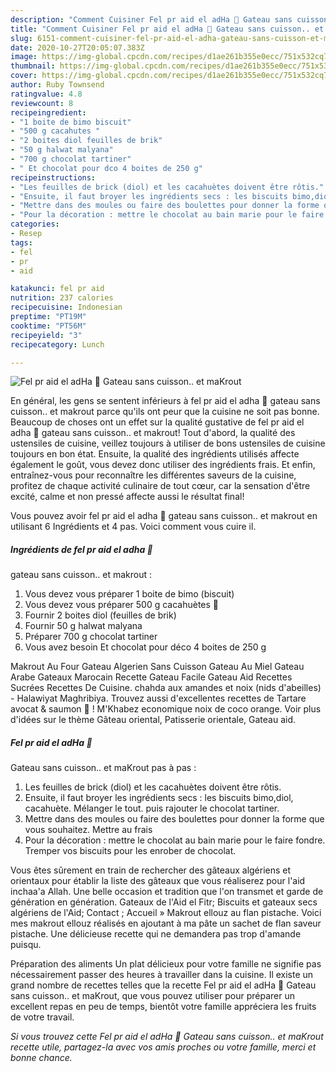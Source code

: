 ```yaml
---
description: "Comment Cuisiner Fel pr aid el adHa 🐏 Gateau sans cuisson.. et maKrout"
title: "Comment Cuisiner Fel pr aid el adHa 🐏 Gateau sans cuisson.. et maKrout"
slug: 6151-comment-cuisiner-fel-pr-aid-el-adha-gateau-sans-cuisson-et-makrout
date: 2020-10-27T20:05:07.383Z
image: https://img-global.cpcdn.com/recipes/d1ae261b355e0ecc/751x532cq70/fel-pr-aid-el-adha-🐏-gateau-sans-cuisson-et-makrout-photo-principale-de-la-recette.jpg
thumbnail: https://img-global.cpcdn.com/recipes/d1ae261b355e0ecc/751x532cq70/fel-pr-aid-el-adha-🐏-gateau-sans-cuisson-et-makrout-photo-principale-de-la-recette.jpg
cover: https://img-global.cpcdn.com/recipes/d1ae261b355e0ecc/751x532cq70/fel-pr-aid-el-adha-🐏-gateau-sans-cuisson-et-makrout-photo-principale-de-la-recette.jpg
author: Ruby Townsend
ratingvalue: 4.8
reviewcount: 8
recipeingredient:
- "1 boite de bimo biscuit"
- "500 g cacahutes "
- "2 boites diol feuilles de brik"
- "50 g halwat malyana"
- "700 g chocolat tartiner"
- " Et chocolat pour dco 4 boites de 250 g"
recipeinstructions:
- "Les feuilles de brick (diol) et les cacahuètes doivent être rôtis."
- "Ensuite, il faut broyer les ingrédients secs : les biscuits bimo,diol, cacahuète. Mélanger le tout. puis rajouter le chocolat tartiner."
- "Mettre dans des moules ou faire des boulettes pour donner la forme que vous souhaitez. Mettre au frais"
- "Pour la décoration : mettre le chocolat au bain marie pour le faire fondre. Tremper vos biscuits pour les enrober de chocolat."
categories:
- Resep
tags:
- fel
- pr
- aid

katakunci: fel pr aid 
nutrition: 237 calories
recipecuisine: Indonesian
preptime: "PT19M"
cooktime: "PT56M"
recipeyield: "3"
recipecategory: Lunch

---
```



![Fel pr aid el adHa 🐏
Gateau sans cuisson.. et maKrout](https://img-global.cpcdn.com/recipes/d1ae261b355e0ecc/751x532cq70/fel-pr-aid-el-adha-🐏-gateau-sans-cuisson-et-makrout-photo-principale-de-la-recette.jpg)

En général, les gens se sentent inférieurs à fel pr aid el adha 🐏
gateau sans cuisson.. et makrout parce qu'ils ont peur que la cuisine ne soit pas bonne. Beaucoup de choses ont un effet sur la qualité gustative de fel pr aid el adha 🐏
gateau sans cuisson.. et makrout! Tout d'abord, la qualité des ustensiles de cuisine, veillez toujours à utiliser de bons ustensiles de cuisine toujours en bon état. Ensuite, la qualité des ingrédients utilisés affecte également le goût, vous devez donc utiliser des ingrédients frais. Et enfin, entraînez-vous pour reconnaître les différentes saveurs de la cuisine, profitez de chaque activité culinaire de tout cœur, car la sensation d'être excité, calme et non pressé affecte aussi le résultat final!

<!--inarticleads1-->

Vous pouvez avoir fel pr aid el adha 🐏
gateau sans cuisson.. et makrout en utilisant 6 Ingrédients et 4 pas. Voici comment vous cuire il.

##### Ingrédients de fel pr aid el adha 🐏
gateau sans cuisson.. et makrout :

1. Vous devez vous préparer 1 boite de bimo (biscuit)
1. Vous devez vous préparer 500 g cacahuètes 🥜
1. Fournir 2 boites diol (feuilles de brik)
1. Fournir 50 g halwat malyana
1. Préparer 700 g chocolat tartiner
1. Vous avez besoin  Et chocolat pour déco 4 boites de 250 g


Makrout Au Four Gateau Algerien Sans Cuisson Gateau Au Miel Gateau Arabe Gateaux Marocain Recette Gateau Facile Gateau Aid Recettes Sucrées Recettes De Cuisine. chahda aux amandes et noix (nids d&#39;abeilles) - Halawiyat Maghribiya. Trouvez aussi d&#39;excellentes recettes de Tartare avocat &amp; saumon 🥑 ! M&#39;Khabez economique noix de coco orange. Voir plus d&#39;idées sur le thème Gâteau oriental, Patisserie orientale, Gateau aid. 

<!--inarticleads2-->

##### Fel pr aid el adHa 🐏
Gateau sans cuisson.. et maKrout pas à pas :

1. Les feuilles de brick (diol) et les cacahuètes doivent être rôtis.
1. Ensuite, il faut broyer les ingrédients secs : les biscuits bimo,diol, cacahuète. Mélanger le tout. puis rajouter le chocolat tartiner.
1. Mettre dans des moules ou faire des boulettes pour donner la forme que vous souhaitez. Mettre au frais
1. Pour la décoration : mettre le chocolat au bain marie pour le faire fondre. Tremper vos biscuits pour les enrober de chocolat.


Vous êtes sûrement en train de rechercher des gâteaux algériens et orientaux pour établir la liste des gâteaux que vous réaliserez pour l&#39;aid inchaa&#39;a Allah. Une belle occasion et tradition que l&#39;on transmet et garde de génération en génération. Gateaux de l&#39;Aid el Fitr; Biscuits et gateaux secs algériens de l&#39;Aid; Contact ; Accueil » Makrout ellouz au flan pistache. Voici mes makrout ellouz réalisés en ajoutant à ma pâte un sachet de flan saveur pistache. Une délicieuse recette qui ne demandera pas trop d&#39;amande puisqu. 

<!--inarticleads1-->

<p>
Préparation des aliments Un plat délicieux pour votre famille ne signifie pas nécessairement passer des heures à travailler dans la cuisine. Il existe un grand nombre de recettes telles que la recette Fel pr aid el adHa 🐏
Gateau sans cuisson.. et maKrout, que vous pouvez utiliser pour préparer un excellent repas en peu de temps, bientôt votre famille appréciera les fruits de votre travail.
</p>

<p>
<i>Si vous trouvez cette Fel pr aid el adHa 🐏
Gateau sans cuisson.. et maKrout recette utile, partagez-la avec vos amis proches ou votre famille, merci et bonne chance.</i>
</p>

